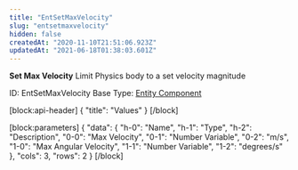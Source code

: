 ```yaml
---
title: "EntSetMaxVelocity"
slug: "entsetmaxvelocity"
hidden: false
createdAt: "2020-11-10T21:51:06.923Z"
updatedAt: "2021-06-18T01:38:03.601Z"
---
```

**Set Max Velocity**
Limit Physics body to a set velocity magnitude

ID: EntSetMaxVelocity
Base Type: [Entity Component](doc:componententity)

[block:api-header]
{
  "title": "Values"
}
[/block]

[block:parameters]
{
  "data": {
    "h-0": "Name",
    "h-1": "Type",
    "h-2": "Description",
    "0-0": "Max Velocity",
    "0-1": "Number Variable",
    "0-2": "m/s",
    "1-0": "Max Angular Velocity",
    "1-1": "Number Variable",
    "1-2": "degrees/s"
  },
  "cols": 3,
  "rows": 2
}
[/block]